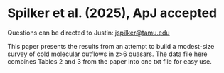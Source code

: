 Spilker et al. (2025), ApJ accepted
=============================================

Questions can be directed to Justin: [jspilker@tamu.edu](mailto:jspilker@tamu.edu)

This paper presents the results from an attempt to build a modest-size survey of cold
molecular outflows in z>6 quasars. The data file here combines Tables 2 and 3 from the
paper into one txt file for easy use.